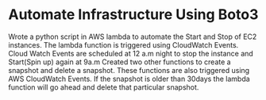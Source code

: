 # Automate Infrastructure Using Boto3
Wrote a python script in AWS lambda to automate the Start and Stop of EC2 instances.
The lambda function is triggered using CloudWatch Events. Cloud Watch Events are scheduled at 12 a.m night to stop the instance and Start(Spin up) again at 9a.m
Created two other functions to create a snapshot and delete a snapshot.
These functions are also triggered using AWS CloudWatch Events.
If the snapshot is older than 30days the lambda function will go ahead and delete that particular snapshot.